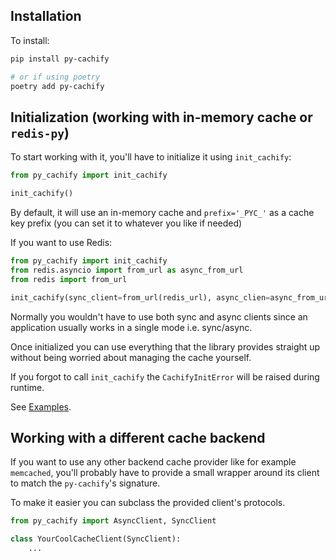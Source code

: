 ## Installation
To install:
```bash
pip install py-cachify

# or if using poetry
poetry add py-cachify
```

## Initialization (working with in-memory cache or `redis-py`)

To start working with it, you'll have to initialize it using `init_cachify`:
```python
from py_cachify import init_cachify

init_cachify()
```
By default, it will use an in-memory cache and `prefix='_PYC_'` as a cache key prefix (you can set it to whatever you like if needed)

If you want to use Redis:
```python
from py_cachify import init_cachify
from redis.asyncio import from_url as async_from_url
from redis import from_url

init_cachify(sync_client=from_url(redis_url), async_clien=async_from_url(async_redis_client))
```
Normally you wouldn't have to use both sync and async clients since an application usually works in a single mode i.e. sync/async.

Once initialized you can use everything that the library provides straight up without being worried about managing the cache yourself. 

If you forgot to call `init_cachify` the `CachifyInitError` will be raised during runtime.

See [Examples](examples.md).

## Working with a different cache backend
If you want to use any other backend cache provider like for example `memcached`, 
you'll probably have to provide a small wrapper around its client to match the `py-cachify`'s signature.

To make it easier you can subclass the provided client's protocols.
```python
from py_cachify import AsyncClient, SyncClient

class YourCoolCacheClient(SyncClient):
    ...
```
